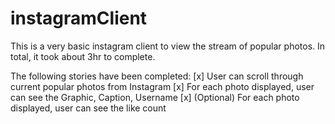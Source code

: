 # instagramClient

This is a very basic instagram client to view the stream of popular photos. In total, it took about 3hr to complete.

The following stories have been completed:
[x] User can scroll through current popular photos from Instagram
[x] For each photo displayed, user can see the Graphic, Caption, Username
[x] (Optional) For each photo displayed, user can see the like count


